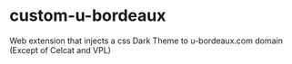 # custom-u-bordeaux
Web extension that injects a css Dark Theme to u-bordeaux.com domain (Except of Celcat and VPL)
